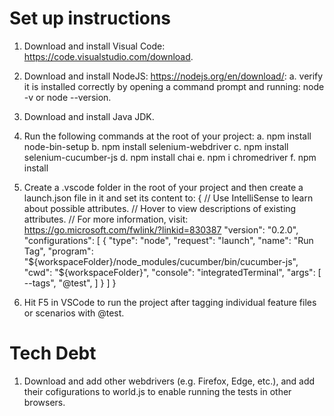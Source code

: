 # Set up instructions

1. Download and install Visual Code: https://code.visualstudio.com/download.

2. Download and install NodeJS: https://nodejs.org/en/download/:
   a. verify it is installed correctly by opening a command prompt and running: node -v or node --version.

3. Download and install Java JDK.

4. Run the following commands at the root of your project:
   a. npm install node-bin-setup
   b. npm install selenium-webdriver
   c. npm install selenium-cucumber-js
   d. npm install chai
   e. npm i chromedriver
   f. npm install

5. Create a .vscode folder in the root of your project and then create a launch.json file in it and set its content to:
    {
        // Use IntelliSense to learn about possible attributes.
        // Hover to view descriptions of existing attributes.
        // For more information, visit: https://go.microsoft.com/fwlink/?linkid=830387
        "version": "0.2.0",
        "configurations": [
            {
                "type": "node",
                "request": "launch",
                "name": "Run Tag",
                "program": "${workspaceFolder}/node_modules/cucumber/bin/cucumber-js",
                "cwd": "${workspaceFolder}",
                "console": "integratedTerminal",
                "args": [
                    --tags", "@test",
                ]
            }
        ]
    }

6. Hit F5 in VSCode to run the project after tagging individual feature files or scenarios with @test.

# Tech Debt
1. Download and add other webdrivers (e.g. Firefox, Edge, etc.), and add their cofigurations to world.js to enable running the tests in other browsers.
